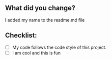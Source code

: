 ## What did you change?
<!--- Describe your changes in detail -->
I added my name to the readme.md file

## Checklist:
<!--- Go over all the following points, and put an `x` in all the boxes that apply. -->
<!--- If you're unsure about any of these, don't hesitate to ask. We're here to help! -->
- [ ] My code follows the code style of this project.
- [ ] I am cool and this is fun

